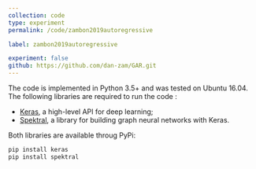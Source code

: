 ```yaml
---
collection: code
type: experiment
permalink: /code/zambon2019autoregressive

label: zambon2019autoregressive

experiment: false
github: https://github.com/dan-zam/GAR.git
---
```



The code is implemented in Python 3.5+ and was tested on Ubuntu 16.04.  
The following libraries are required to run the code : 

- [Keras](https://keras.io/), a high-level API for deep learning;
- [Spektral](https://danielegrattarola.github.io/spektral/), a library for building graph neural networks with Keras.

Both libraries are available throug PyPi: 

```bash
pip install keras
pip install spektral
```
